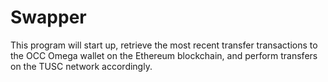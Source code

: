 # Swapper

This program will start up, retrieve the most recent transfer transactions to the OCC Omega wallet
on the Ethereum blockchain, and perform transfers on the TUSC network accordingly.